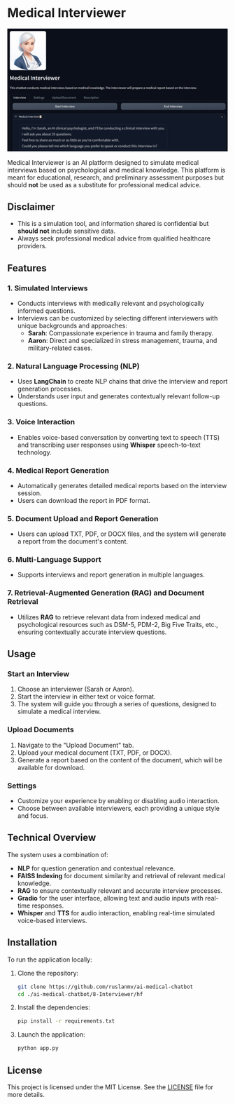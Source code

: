 # Medical Interviewer
![](assets/2024-09-08-19-33-27.png)

Medical Interviewer is an AI platform designed to simulate medical interviews based on psychological and medical knowledge. This platform is meant for educational, research, and preliminary assessment purposes but should **not** be used as a substitute for professional medical advice.

## Disclaimer
- This is a simulation tool, and information shared is confidential but **should not** include sensitive data.
- Always seek professional medical advice from qualified healthcare providers.

## Features
### 1. Simulated Interviews
- Conducts interviews with medically relevant and psychologically informed questions.
- Interviews can be customized by selecting different interviewers with unique backgrounds and approaches:
    - **Sarah**: Compassionate experience in trauma and family therapy.
    - **Aaron**: Direct and specialized in stress management, trauma, and military-related cases.

### 2. Natural Language Processing (NLP)
- Uses **LangChain** to create NLP chains that drive the interview and report generation processes.
- Understands user input and generates contextually relevant follow-up questions.

### 3. Voice Interaction
- Enables voice-based conversation by converting text to speech (TTS) and transcribing user responses using **Whisper** speech-to-text technology.

### 4. Medical Report Generation
- Automatically generates detailed medical reports based on the interview session.
- Users can download the report in PDF format.

### 5. Document Upload and Report Generation
- Users can upload TXT, PDF, or DOCX files, and the system will generate a report from the document's content.

### 6. Multi-Language Support
- Supports interviews and report generation in multiple languages.

### 7. Retrieval-Augmented Generation (RAG) and Document Retrieval
- Utilizes **RAG** to retrieve relevant data from indexed medical and psychological resources such as DSM-5, PDM-2, Big Five Traits, etc., ensuring contextually accurate interview questions.

## Usage

### Start an Interview
1. Choose an interviewer (Sarah or Aaron).
2. Start the interview in either text or voice format.
3. The system will guide you through a series of questions, designed to simulate a medical interview.

### Upload Documents
1. Navigate to the "Upload Document" tab.
2. Upload your medical document (TXT, PDF, or DOCX).
3. Generate a report based on the content of the document, which will be available for download.

### Settings
- Customize your experience by enabling or disabling audio interaction.
- Choose between available interviewers, each providing a unique style and focus.

## Technical Overview
The system uses a combination of:
- **NLP** for question generation and contextual relevance.
- **FAISS Indexing** for document similarity and retrieval of relevant medical knowledge.
- **RAG** to ensure contextually relevant and accurate interview processes.
- **Gradio** for the user interface, allowing text and audio inputs with real-time responses.
- **Whisper** and **TTS** for audio interaction, enabling real-time simulated voice-based interviews.

## Installation

To run the application locally:

1. Clone the repository:
   ```bash
   git clone https://github.com/ruslanmv/ai-medical-chatbot
   cd ./ai-medical-chatbot/8-Interviewer/hf
   ```

2. Install the dependencies:
   ```bash
   pip install -r requirements.txt
   ```

3. Launch the application:
   ```bash
   python app.py
   ```

## License
This project is licensed under the MIT License. See the [LICENSE](LICENSE) file for more details.
